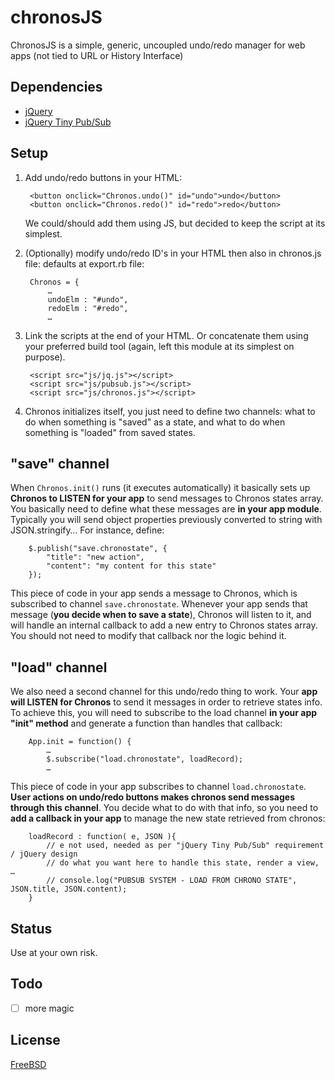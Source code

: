 chronosJS
==================

ChronosJS is a simple, generic, uncoupled undo/redo manager for web apps (not tied to URL or History Interface)

## Dependencies

* [jQuery](http://jquery.com/) 
* [jQuery Tiny Pub/Sub](https://github.com/cowboy/jquery-tiny-pubsub)


## Setup

1. Add undo/redo buttons in your HTML:  

        <button onclick="Chronos.undo()" id="undo">undo</button>
        <button onclick="Chronos.redo()" id="redo">redo</button>

    We could/should add them using JS, but decided to keep the script at its simplest.

2. (Optionally) modify undo/redo ID's in your HTML then also in chronos.js file: defaults at export.rb file:  

        Chronos = {
    		…
    		undoElm : "#undo",
    		redoElm : "#redo",
    		…
 
3. Link the scripts at the end of your HTML. Or concatenate them using your preferred build tool (again, left this module at its simplest on purpose).  

        <script src="js/jq.js"></script>
        <script src="js/pubsub.js"></script>
        <script src="js/chronos.js"></script>


4. Chronos initializes itself, you just need to define two channels: what to do when something is "saved" as a state, and what to do when something is "loaded" from saved states. 

## "save" channel

When `Chronos.init()` runs (it executes automatically) it basically sets up **Chronos to LISTEN for your app** to send messages to Chronos states array. You basically need to define what these messages are **in your app module**. Typically you will send object properties previously converted to string with JSON.stringify… For instance, define:

        $.publish("save.chronostate", {
            "title": "new action", 
            "content": "my content for this state"
        }); 

This piece of code in your app sends a message to Chronos, which is subscribed to channel `save.chronostate`. Whenever your app sends that message (**you decide when to save a state**), Chronos will listen to it, and will handle an internal callback to add a new entry to Chronos states array. You should not need to modify that callback nor the logic behind it. 


## "load" channel

We also need a second channel for this undo/redo thing to work. Your **app will LISTEN for Chronos** to send it messages in order to retrieve states info. To achieve this, you will need to subscribe to the load channel **in your app "init" method** and generate a function than handles that callback:

        App.init = function() {
            … 
        	$.subscribe("load.chronostate", loadRecord); 
        	…
        
This piece of code in your app subscribes to channel `load.chronostate`. **User actions on undo/redo buttons makes chronos send messages through this channel**. You decide what to do with that info, so you need to **add a callback in your app** to manage the new state retrieved from chronos:
        
        loadRecord : function( e, JSON ){
            // e not used, needed as per "jQuery Tiny Pub/Sub" requirement / jQuery design
            // do what you want here to handle this state, render a view, …
            // console.log("PUBSUB SYSTEM - LOAD FROM CHRONO STATE", JSON.title, JSON.content);
        }


## Status
Use at your own risk.

## Todo

* [ ] more magic

## License
[FreeBSD](http://github.com/zigotica/chronosjs/blob/master/LICENSE.txt)
